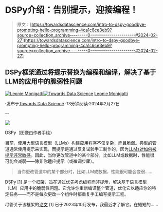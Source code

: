 # DSPy介绍：告别提示，迎接编程！

> 原文：[https://towardsdatascience.com/intro-to-dspy-goodbye-prompting-hello-programming-4ca1c6ce3eb9?source=collection_archive---------0-----------------------#2024-02-27](https://towardsdatascience.com/intro-to-dspy-goodbye-prompting-hello-programming-4ca1c6ce3eb9?source=collection_archive---------0-----------------------#2024-02-27)

## DSPy框架通过将提示替换为编程和编译，解决了基于LLM的应用中的脆弱性问题

[](https://medium.com/@iamleonie?source=post_page---byline--4ca1c6ce3eb9--------------------------------)[![Leonie Monigatti](../Images/4044b1685ada53a30160b03dc78f9626.png)](https://medium.com/@iamleonie?source=post_page---byline--4ca1c6ce3eb9--------------------------------)[](https://towardsdatascience.com/?source=post_page---byline--4ca1c6ce3eb9--------------------------------)[![Towards Data Science](../Images/a6ff2676ffcc0c7aad8aaf1d79379785.png)](https://towardsdatascience.com/?source=post_page---byline--4ca1c6ce3eb9--------------------------------) [Leonie Monigatti](https://medium.com/@iamleonie?source=post_page---byline--4ca1c6ce3eb9--------------------------------)

·发布于[Towards Data Science](https://towardsdatascience.com/?source=post_page---byline--4ca1c6ce3eb9--------------------------------) ·13分钟阅读·2024年2月27日

--

![](../Images/65bddf1a14e0dd770cb906760f055193.png)

DSPy（图像由作者手绘）

目前，使用大型语言模型（LLMs）构建应用程序不仅复杂，而且脆弱。典型的管道通常使用提示来实现，而提示是通过反复试验手工制作的，因为[LLMs对如何被提示非常敏感](https://www.anthropic.com/news/claude-2-1-prompting)。因此，当你更改管道中的某个部分，比如LLM或数据时，性能很可能会减弱——除非你适应提示（或微调步骤）。

> 当你更改管道中的某个部分时，比如LLM或数据，性能很可能会变弱……

[DSPy](https://github.com/stanfordnlp/dspy) [1] 是一个框架，旨在通过优先考虑编程而非提示，解决基于语言模型（LM）应用中的脆弱性问题。它允许你重新编译整个管道，优化它以适应你的特定任务——而不是每次更改一个组件时都重复手工编写提示工程。

尽管关于该框架的[论文](https://arxiv.org/abs/2310.03714) [1] 已于2023年10月发布，我最近才了解它。在短短的……
